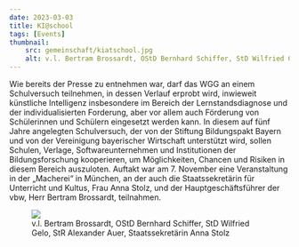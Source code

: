 ```yaml
---
date: 2023-03-03
title: KI@school
tags: [Events]
thumbnail: 
    src: gemeinschaft/kiatschool.jpg
    alt: v.l. Bertram Brossardt, OStD Bernhard Schiffer, StD Wilfried Gelo, StR Alexander Auer, Staatssekretärin Anna Stolz
---
```


Wie bereits der Presse zu entnehmen war, darf das WGG an einem Schulversuch teilnehmen, in dessen Verlauf erprobt wird, inwieweit künstliche Intelligenz insbesondere im Bereich der Lernstandsdiagnose und der individualisierten Forderung, aber vor allem auch Förderung von Schülerinnen und Schülern eingesetzt werden kann. In diesem auf fünf Jahre angelegten Schulversuch, der von der Stiftung Bildungspakt Bayern und von der Vereinigung bayerischer Wirtschaft unterstützt wird, sollen Schulen, Verlage, Softwareunternehmen und Institutionen der Bildungsforschung kooperieren, um Möglichkeiten, Chancen und Risiken in diesem Bereich auszuloten. Auftakt war am 7. November eine Veranstaltung in der „Macherei“ in München, an der auch die Staatssekretärin für Unterricht und Kultus, Frau Anna Stolz, und der Hauptgeschäftsführer der vbw, Herr Bertram Brossardt, teilnahmen.

<figure>
<img src = "images/gemeinschaft/kiatschool.jpg">
<figcaption>v.l. Bertram Brossardt, OStD Bernhard Schiffer, StD Wilfried Gelo, StR Alexander Auer, Staatssekretärin Anna Stolz</figcaption>
</figure>